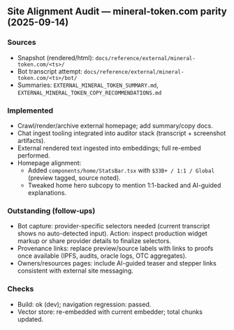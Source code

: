 ## Site Alignment Audit — mineral-token.com parity (2025-09-14)

### Sources
- Snapshot (rendered/html): `docs/reference/external/mineral-token.com/<ts>/`
- Bot transcript attempt: `docs/reference/external/mineral-token.com/<ts>/bot/`
- Summaries: `EXTERNAL_MINERAL_TOKEN_SUMMARY.md`, `EXTERNAL_MINERAL_TOKEN_COPY_RECOMMENDATIONS.md`

### Implemented
- Crawl/render/archive external homepage; add summary/copy docs.
- Chat ingest tooling integrated into auditor stack (transcript + screenshot artifacts).
- External rendered text ingested into embeddings; full re-embed performed.
- Homepage alignment:
  - Added `components/home/StatsBar.tsx` with `$33B+ / 1:1 / Global` (preview tagged, source noted).
  - Tweaked home hero subcopy to mention 1:1-backed and AI-guided explanations.

### Outstanding (follow-ups)
- Bot capture: provider-specific selectors needed (current transcript shows no auto-detected input). Action: inspect production widget markup or share provider details to finalize selectors.
- Provenance links: replace preview/source labels with links to proofs once available (IPFS, audits, oracle logs, OTC aggregates).
- Owners/resources pages: include AI-guided teaser and stepper links consistent with external site messaging.

### Checks
- Build: ok (dev); navigation regression: passed.
- Vector store: re-embedded with current embedder; total chunks updated.
